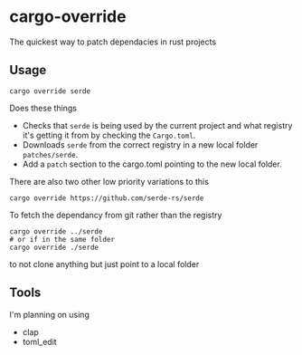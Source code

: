 # cargo-override
The quickest way to patch dependacies in rust projects

## Usage

```
cargo override serde  
```

Does these things
- Checks that `serde` is being used by the current project and what registry it's getting it from by checking the `Cargo.toml`.
- Downloads `serde` from the correct registry in a new local folder `patches/serde`.
- Add a `patch` section to the cargo.toml pointing to the new local folder.

There are also two other low priority variations to this 

```
cargo override https://github.com/serde-rs/serde
```

To fetch the dependancy from git rather than the registry

```
cargo override ../serde  
# or if in the same folder
cargo override ./serde  
```

to not clone anything but just point to a local folder

## Tools

I'm planning on using

- clap
- toml_edit